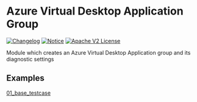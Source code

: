 # Azure Virtual Desktop Application Group
[![Changelog](https://img.shields.io/badge/changelog-release-green.svg)](CHANGELOG.md) [![Notice](https://img.shields.io/badge/notice-copyright-yellow.svg)](NOTICE) [![Apache V2 License](https://img.shields.io/badge/license-Apache%20V2-orange.svg)](LICENSE)

Module which creates an Azure Virtual Desktop Application group and its diagnostic settings

## Examples


[01_base_testcase](./examples/01_base_testcase/README.md)
